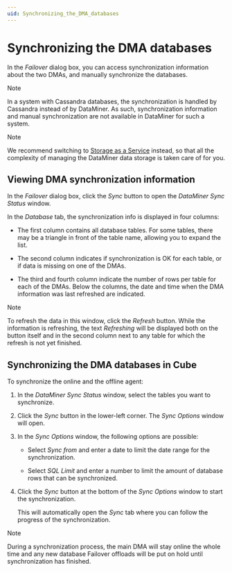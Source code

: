 ```yaml
---
uid: Synchronizing_the_DMA_databases
---
```


# Synchronizing the DMA databases

In the *Failover* dialog box, you can access synchronization information about the two DMAs, and manually synchronize the databases.

> [!NOTE]
> In a system with Cassandra databases, the synchronization is handled by Cassandra instead of by DataMiner. As such, synchronization information and manual synchronization are not available in DataMiner for such a system.

> [!NOTE]
> We recommend switching to [Storage as a Service](xref:STaaS) instead, so that all the complexity of managing the DataMiner data storage is taken care of for you.

## Viewing DMA synchronization information

In the *Failover* dialog box, click the *Sync* button to open the *DataMiner Sync Status* window.

In the *Database* tab, the synchronization info is displayed in four columns:

- The first column contains all database tables. For some tables, there may be a triangle in front of the table name, allowing you to expand the list.

- The second column indicates if synchronization is OK for each table, or if data is missing on one of the DMAs.

- The third and fourth column indicate the number of rows per table for each of the DMAs. Below the columns, the date and time when the DMA information was last refreshed are indicated.

> [!NOTE]
> To refresh the data in this window, click the *Refresh* button. While the information is refreshing, the text *Refreshing* will be displayed both on the button itself and in the second column next to any table for which the refresh is not yet finished.

## Synchronizing the DMA databases in Cube

To synchronize the online and the offline agent:

1. In the *DataMiner Sync Status* window, select the tables you want to synchronize.

1. Click the *Sync* button in the lower-left corner. The *Sync Options* window will open.

1. In the *Sync Options* window, the following options are possible:

   - Select *Sync from* and enter a date to limit the date range for the synchronization.

   - Select *SQL Limit* and enter a number to limit the amount of database rows that can be synchronized.

1. Click the *Sync* button at the bottom of the *Sync Options* window to start the synchronization.

   This will automatically open the *Sync* tab where you can follow the progress of the synchronization.

> [!NOTE]
> During a synchronization process, the main DMA will stay online the whole time and any new database Failover offloads will be put on hold until synchronization has finished.
>
